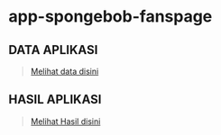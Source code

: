 # app-spongebob-fanspage
 
## DATA APLIKASI
>[Melihat data disini](/appjetpackNavigation2)

## HASIL APLIKASI
>[Melihat Hasil disini](/screenshot/README.md)

